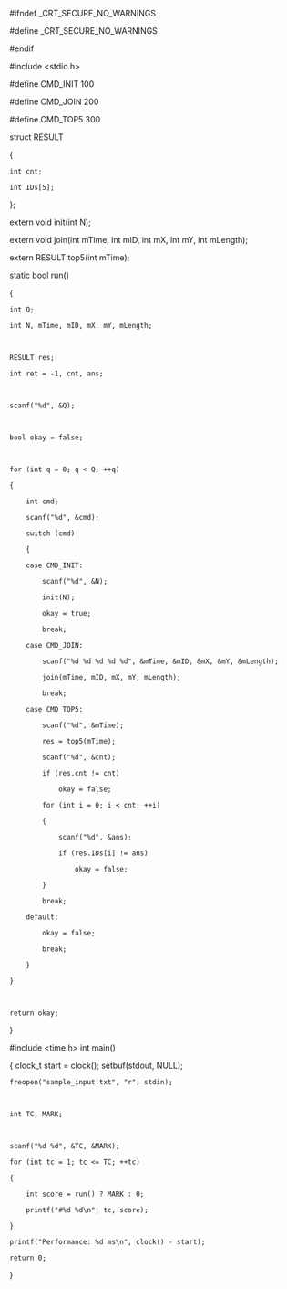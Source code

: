 #ifndef _CRT_SECURE_NO_WARNINGS

#define _CRT_SECURE_NO_WARNINGS

#endif



#include <stdio.h>



#define CMD_INIT        100

#define CMD_JOIN        200

#define CMD_TOP5    	300



struct RESULT

{

	int cnt;

	int IDs[5];

};



extern void init(int N);

extern void join(int mTime, int mID, int mX, int mY, int mLength);

extern RESULT top5(int mTime);



static bool run()

{

	int Q;

	int N, mTime, mID, mX, mY, mLength;



	RESULT res;

	int ret = -1, cnt, ans;



	scanf("%d", &Q);



	bool okay = false;



	for (int q = 0; q < Q; ++q)

	{

		int cmd;

		scanf("%d", &cmd);

		switch (cmd)

		{

		case CMD_INIT:

			scanf("%d", &N);

			init(N);

			okay = true;

			break;

		case CMD_JOIN:

			scanf("%d %d %d %d %d", &mTime, &mID, &mX, &mY, &mLength);

			join(mTime, mID, mX, mY, mLength);

			break;

		case CMD_TOP5:

			scanf("%d", &mTime);

			res = top5(mTime);

			scanf("%d", &cnt);

			if (res.cnt != cnt)

				okay = false;

			for (int i = 0; i < cnt; ++i)

			{

				scanf("%d", &ans);

				if (res.IDs[i] != ans)

					okay = false;

			}

			break;

		default:

			okay = false;

			break;

		}

	}



	return okay;

}


#include <time.h>
int main()

{
	clock_t start = clock();
	setbuf(stdout, NULL);

	freopen("sample_input.txt", "r", stdin);



	int TC, MARK;



	scanf("%d %d", &TC, &MARK);

	for (int tc = 1; tc <= TC; ++tc)

	{

		int score = run() ? MARK : 0;

		printf("#%d %d\n", tc, score);

	}

	printf("Performance: %d ms\n", clock() - start);

	return 0;

}
